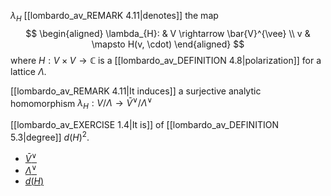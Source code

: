 $\lambda_H$ [[lombardo_av_REMARK 4.11|denotes]] the map
$$
\begin{aligned}
\lambda_{H}: & V \rightarrow \bar{V}^{\vee} \\
v & \mapsto H(v, \cdot)
\end{aligned}
$$
where $H: V \times V \rightarrow \mathbb{C}$ is a [[lombardo_av_DEFINITION 4.8|polarization]] for a lattice $\Lambda$. 


[[lombardo_av_REMARK 4.11|It induces]] a surjective analytic homomorphism $\lambda_H: V/\Lambda \to \bar{V}^\vee / \Lambda^\vee$ 

[[lombardo_av_EXERCISE 1.4|It is]] of [[lombardo_av_DEFINITION 5.3|degree]] $d(H)^2$.

- [$\bar{V}^\vee$](lombardo_av_notation_bar_V_vee)
- [$\Lambda^\vee$](lombardo_av_notation_Lambda_vee_dual_complx_abelian_variety.md)
- [$d(H)$](lombardo_av_notation_d_H)
